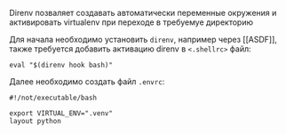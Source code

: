 Direnv позваляет создавать автоматически переменные окружения и активировать virtualenv при переходе в требуемуе директорию

Для начала необходимо установить `direnv`, например через  [[ASDF]], также требуется добавить активацию direnv в `<.shellrc>` файл:

```shell title=~/.bashrc 
eval "$(direnv hook bash)"
```

Далее необходимо создать файл `.envrc`:

```shell title=.envrc
#!/not/executable/bash

export VIRTUAL_ENV=".venv"
layout python
```
